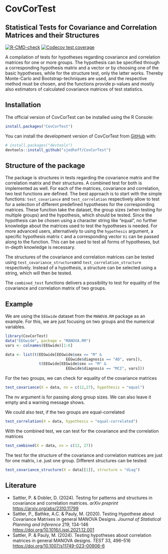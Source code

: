 
<!-- README.md is generated from README.Rmd. Please edit that file -->

# CovCorTest

## Statistical Tests for Covariance and Correlation Matrices and their Structures

<!-- badges: start -->
[![R-CMD-check](https://github.com/sjedhoff/CovCorTest/actions/workflows/R-CMD-check.yaml/badge.svg)](https://github.com/sjedhoff/CovCorTest/actions/workflows/R-CMD-check.yaml)
[![Codecov test coverage](https://codecov.io/gh/sjedhoff/CovCorTest/graph/badge.svg)](https://app.codecov.io/gh/sjedhoff/CovCorTest)
<!-- badges: end -->

A compilation of tests for hypotheses regarding covariance and
correlation matrices for one or more groups. The hypothesis can be
specified through a corresponding hypothesis matrix and a vector or by
choosing one of the basic hypotheses, while for the structure test, only
the latter works. Thereby Monte-Carlo and Bootstrap-techniques are used,
and the respective method must be chosen, and the functions provide
p-values and mostly also estimators of calculated covariance matrices of
test statistics.

## Installation

The official version of CovCorTest can be installed using the R Console:

``` r
install.packages("CovCorTest")
```

You can install the development version of CovCorTest from
[GitHub](https://github.com/) with:

``` r
# install.packages("devtools")
devtools::install_github("sjedhoff/CovCorTest")
```

## Structure of the package

The package is structures in tests regarding the covariance matrix and
the correlation matrix and their structures. A combined test for both is implemented as well.
For each of the matrices, covariance and correlation, two test functions are defined. 
The best approach is to start with the simple functions:
`test_covariance` and `test_correlation` respectively allow to test for a selection
of different predefined hypotheses for the corresponding matrices. These function
take the dataset, the group sizes (when testing for multiple groups) and
the hypothesis, which should be tested. Since the hypothesis can be
chosen using a character string like “equal”, no further knowledge about
the matrices used to test the hypotheses is needed. 
For more advanced users, alternatively to using the `hypothesis` argument,
a specific hypothesis matrix `C` and a corresponding vector `Xi` can be passed
along to the function. This can be used to test all forms of hypotheses, but in-depth
knowledge is necessary.

The structures of the covariance and correlation matrices can be tested
using `test_covariance_structure`and `test_correlation_structure`
respectively. Instead of a hypothesis, a structure can be selected using
a string, which will then be tested.

The `combined_test` functions delivers a possibility to test for equality of the covariance
and correlation matrix of two groups.

## Example

We are using the `EEGwide` dataset from the `MANOVA.RM` package as an example.
For this, we are just focusing on two groups and the numerical variables.
``` r
library(CovCorTest)
data("EEGwide", package = "MANOVA.RM")
vars <- colnames(EEGwide)[1:6]

data <- list(t(EEGwide[EEGwide$sex == "M" &
                           EEGwide$diagnosis == "AD", vars]),
               t(EEGwide[EEGwide$sex == "M" &
                           EEGwide$diagnosis == "MCI", vars]))
```

For the two groups, we can check for equality of the covariance matrices
```r
test_covariance(X = data, nv = c(12,27), hypothesis = "equal")

```
The nv argument is for passing along group sizes. We can also leave it empty
and a warning message shows.


We could also test, if the two groups are equal-correlated
```r
test_correlation(X = data, hypothesis = "equal-correlated")
```

With the combined test, we can test for the covariance and the correlation matrices
```r
test_combined(X = data, nv = c(12, 27))
```

The test for the structure of the covariance and correlation matrices are just
for one matrix, i.e. just one group. Different structures can be tested:
```r
test_covariance_structure(X = data[[1]], structure = "diag")
```

## Literature

- Sattler, P. & Dobler, D. (2024). Testing for patterns and structures
  in covariance and correlation matrices. <em>arXiv preprint</em>
  <https://arxiv.org/abs/2310.11799>
- Sattler, P., Bathke, A.C. & Pauly, M. (2020). Testing Hypothese about
  Covariance Matrixes in general MANOVA Designs. <em>Journal of
  Statistical Planning and Inference</em> 219, 134-146
  <https://doi.org/10.1016/j.jspi.2021.12.001>
- Sattler, P. & Pauly, M. (2024). Testing hypotheses about correlation
  matrices in general MANOVA designs. <em>TEST</em> 33, 496–516
  <https://doi.org/10.1007/s11749-023-00906-6>
